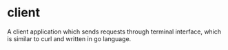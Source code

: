 # client
A client application which sends requests through terminal interface, which is similar to curl and written in go language.
